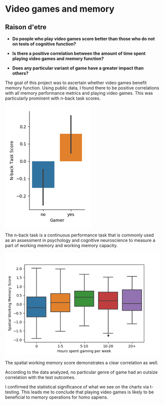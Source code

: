 # Video games and memory

## Raison d'etre

* **Do people who play video games score better than those who do not on tests of cognitive function?**

* **Is there a positive correlation between the amount of time spent playing video games and memory function?**

* **Does any particular variant of game have a greater impact than others?**

The goal of this project was to ascertain whether video games benefit memory function. Using public data, I found there to be positive correlations with all memory performance metrics and playing video games. This was particularly prominent with n-back task scores. 

![Graph](/img/n-back-gamer.png)

The n-back task is a continuous performance task that is commonly used as an assessment in psychology and cognitive neuroscience to measure a part of working memory and working memory capacity. 

![Graph2](/img/spatial.png)

The spatial working memory score demonstrates a clear correlation as well. 

According to the data analyzed, no particular genre of game had an outsize correlation with the test outcomes. 

I confirmed the statistical significance of what we see on the charts via t-testing. This leads me to conclude that playing video games is likely to be beneficial to memory operations for homo sapiens.


